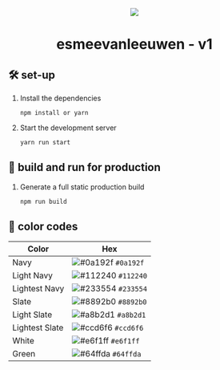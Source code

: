 <p align="center">
  <img src="https://img.icons8.com/color/48/000000/magritte.png"/>
</p>
<h1 align="center">
  esmeevanleeuwen - v1
</h1>


## 🛠 set-up

1. Install the dependencies

   ```sha
   npm install or yarn
   ```

2. Start the development server

   ```sh
   yarn run start
   ```

## 🚀 build and run for production

1. Generate a full static production build

   ```sh
   npm run build
   ```


## 🎨 color codes

| Color          | Hex                                                                |
| -------------- | ------------------------------------------------------------------ |
| Navy           | ![#0a192f](https://via.placeholder.com/10/0a192f?text=+) `#0a192f` |
| Light Navy     | ![#112240](https://via.placeholder.com/10/0a192f?text=+) `#112240` |
| Lightest Navy  | ![#233554](https://via.placeholder.com/10/303C55?text=+) `#233554` |
| Slate          | ![#8892b0](https://via.placeholder.com/10/8892b0?text=+) `#8892b0` |
| Light Slate    | ![#a8b2d1](https://via.placeholder.com/10/a8b2d1?text=+) `#a8b2d1` |
| Lightest Slate | ![#ccd6f6](https://via.placeholder.com/10/ccd6f6?text=+) `#ccd6f6` |
| White          | ![#e6f1ff](https://via.placeholder.com/10/e6f1ff?text=+) `#e6f1ff` |
| Green          | ![#64ffda](https://via.placeholder.com/10/64ffda?text=+) `#64ffda` |
